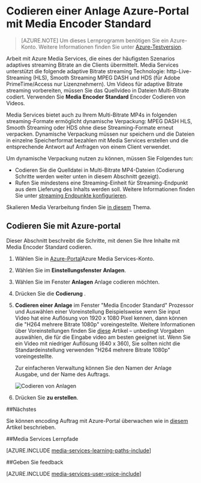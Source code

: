 <properties
    pageTitle="Codieren eine Anlage Azure-Portal mit Media Encoder Standard | Microsoft Azure"
    description="Dieses Lernprogramm führt Sie durch die Schritte der Vermögenswert Azure-Portal mit Media Encoder Standard-Codierung."
    services="media-services"
    documentationCenter=""
    authors="Juliako"
    manager="erikre"
    editor=""/>

<tags
    ms.service="media-services"
    ms.workload="media"
    ms.tgt_pltfrm="na"
    ms.devlang="na"
    ms.topic="article"
    ms.date="10/24/2016"
    ms.author="juliako"/>


# <a name="encode-an-asset-using-media-encoder-standard-with-the-azure-portal"></a>Codieren einer Anlage Azure-Portal mit Media Encoder Standard

> [AZURE.NOTE] Um dieses Lernprogramm benötigen Sie ein Azure-Konto. Weitere Informationen finden Sie unter [Azure-Testversion](https://azure.microsoft.com/pricing/free-trial/). 

Arbeit mit Azure Media Services, die eines der häufigsten Szenarios adaptives streaming Bitrate an die Clients übermittelt. Media Services unterstützt die folgende adaptive Bitrate streaming Technologie: http-Live-Streaming (HLS), Smooth Streaming MPEG DASH und HDS (für Adobe PrimeTime/Access nur Lizenznehmern). Um Videos für adaptive Bitrate streaming vorbereiten, müssen Sie das Quellvideo in Dateien Multi-Bitrate codiert. Verwenden Sie **Media Encoder Standard** Encoder Codieren von Videos.  

Media Services bietet auch zu Ihrem Multi-Bitrate MP4s in folgenden streaming-Formate ermöglicht dynamische Verpackung: MPEG DASH HLS, Smooth Streaming oder HDS ohne diese Streaming-Formate erneut verpacken. Dynamische Verpackung müssen nur speichern und die Dateien in einzelne Speicherformat bezahlen mit Media Services erstellen und die entsprechende Antwort auf Anfragen von einem Client verwendet.

Um dynamische Verpackung nutzen zu können, müssen Sie Folgendes tun:

- Codieren Sie die Quelldatei in Multi-Bitrate MP4-Dateien (Codierung Schritte werden weiter unten in diesem Abschnitt gezeigt).
- Rufen Sie mindestens eine Streaming-Einheit für Streaming-Endpunkt aus dem Lieferung des Inhalts werden soll. Weitere Informationen finden Sie unter [streaming Endpunkte konfigurieren](media-services-portal-vod-get-started.md#configure-streaming-endpoints). 

Skalieren Media Verarbeitung finden Sie [in diesem](media-services-portal-scale-media-processing.md) Thema.

## <a name="encode-with-the-azure-portal"></a>Codieren Sie mit Azure-portal

Dieser Abschnitt beschreibt die Schritte, mit denen Sie Ihre Inhalte mit Media Encoder Standard codieren.

1.  Wählen Sie in [Azure-Portal](https://portal.azure.com/)Azure Media Services-Konto.
2.  Wählen Sie im **Einstellungsfenster** **Anlagen**.  
2.  Wählen Sie im Fenster **Anlagen** Anlage codieren möchten.
3.  Drücken Sie die **Codierung** .
4.  **Codieren einer Anlage** im Fenster "Media Encoder Standard" Prozessor und Auswählen einer Voreinstellung Beispielsweise wenn Sie input Video hat eine Auflösung von 1920 x 1080 Pixel kennen, dann können die "H264 mehrere Bitrate 1080p" voreingestellte. Weitere Informationen über Voreinstellungen finden Sie [diese](https://msdn.microsoft.com/library/azure/mt269960.aspx) Artikel – unbedingt Vorgaben auswählen, die für die Eingabe video am besten geeignet ist. Wenn Sie ein Video mit niedriger Auflösung (640 x 360), Sie sollten nicht die Standardeinstellung verwenden "H264 mehrere Bitrate 1080p" voreingestellte.
    
    Zur einfacheren Verwaltung können Sie den Namen der Anlage Ausgabe, und der Name des Auftrags.
        
    ![Codieren von Anlagen](./media/media-services-portal-vod-get-started/media-services-encode1.png)
5. Drücken Sie **zu erstellen**.


##<a name="next-step"></a>Nächstes

Sie können encoding Auftrag mit Azure-Portal überwachen wie in [diesem](media-services-portal-check-job-progress.md) Artikel beschrieben.  

##<a name="media-services-learning-paths"></a>Media Services Lernpfade

[AZURE.INCLUDE [media-services-learning-paths-include](../../includes/media-services-learning-paths-include.md)]

##<a name="provide-feedback"></a>Geben Sie feedback

[AZURE.INCLUDE [media-services-user-voice-include](../../includes/media-services-user-voice-include.md)]


